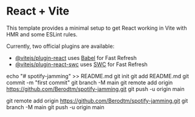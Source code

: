 # React + Vite

This template provides a minimal setup to get React working in Vite with HMR and some ESLint rules.

Currently, two official plugins are available:

- [@vitejs/plugin-react](https://github.com/vitejs/vite-plugin-react/blob/main/packages/plugin-react/README.md) uses [Babel](https://babeljs.io/) for Fast Refresh
- [@vitejs/plugin-react-swc](https://github.com/vitejs/vite-plugin-react-swc) uses [SWC](https://swc.rs/) for Fast Refresh


echo "# spotify-jamming" >> README.md
git init
git add README.md
git commit -m "first commit"
git branch -M main
git remote add origin https://github.com/Berodtm/spotify-jamming.git
git push -u origin main

git remote add origin https://github.com/Berodtm/spotify-jamming.git
git branch -M main
git push -u origin main

